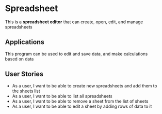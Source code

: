 # Spreadsheet

This is a **spreadsheet editor** that can create, open, edit, and manage spreadsheets

## Applications

This program can be used to edit and save data, and make calculations based on data

## User Stories

- As a user, I want to be able to create new spreadsheets and add them to the sheets list
- As a user, I want to be able to list all spreadsheets
- As a user, I want to be able to remove a sheet from the list of sheets
- As a user, I want to be able to edit a sheet by adding rows of data to it
